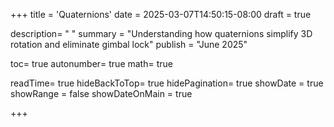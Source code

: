 +++
title = 'Quaternions'
date = 2025-03-07T14:50:15-08:00
draft = true

description= " "
summary = "Understanding how quaternions simplify 3D rotation and eliminate gimbal lock"
publish = "June 2025"

toc= true
autonumber= true
math= true

readTime= true
hideBackToTop= true
hidePagination= true
showDate = true
showRange = false
showDateOnMain = true

+++